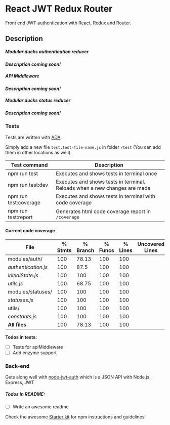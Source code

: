 React JWT Redux Router
=======================
Front end JWT authentication with React, Redux and Router.

## Description

##### Modular ducks authentication reducer
***Description coming soon!***


##### API Middleware
***Description coming soon!***


##### Modular ducks status reducer
***Description coming soon!***

### Tests
Tests are written with [ADA](https://github.com/sindresorhus/ava#promise-support).

Simply add a new file `test.test-file-name.js` in folder `/test` (You can add them in other locations as well).

| Test command | Description |
|--------------|-------------|
| npm run test | Executes and shows tests in terminal once |
| npm run test:dev | Executes and shows tests in terminal. Reloads when a new changes are made |
| npm run test:coverage | Executes and shows tests in terminal with code coverage |
| npm run test:report | Generates html code coverage report in `/coverage` |


#### Current code coverage
| File                |  % Stmts | % Branch |  % Funcs |  % Lines |Uncovered Lines |
| --------------------|----------|----------|----------|----------|----------------|
|  modules/auth/      |      100 |    78.13 |      100 |      100 |                |
|   *authentication.js* |      100 |     87.5 |      100 |      100 |                |
|   *initialState.js*   |      100 |      100 |      100 |      100 |                |
|   *utils.js*          |      100 |    68.75 |      100 |      100 |                |
|  modules/statuses/  |      100 |      100 |      100 |      100 |                |
|   *statuses.js*       |      100 |      100 |      100 |      100 |                |
|  utils/             |      100 |      100 |      100 |      100 |                |
|   *constants.js*      |      100 |      100 |      100 |      100 |                |
| **All files**           |      100 |    78.13 |      100 |      100 |                |


**Todos in tests:**
- [ ] Tests for apiMiddleware
- [ ] Add enzyme support

### Back-end
Gets along well with [node-jwt-auth](https://github.com/zappen999/node-jwt-auth) which is a JSON API with Node.js, Express, JWT


##### Todos in README:
- [ ] Write an awesome readme


Check the awesome [Starter kit](https://github.com/davezuko/react-redux-starter-kit/) for npm instructions and guidelines!
